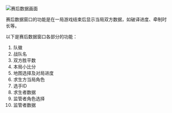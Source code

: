 ![赛后数据画面](赛后数据.png)

赛后数据窗口的功能是在一局游戏结束后显示当局双方数据，如破译进度、牵制时长等。

以下是赛后数据窗口各部分的功能：

1. 队徽
2. 战队名
3. 双方胜平数
4. 本局小比分
5. 地图选择及对局进度
6. 求生方当局角色
7. 选手ID
8. 求生者数据
9. 监管者角色选择
10. 监管者数据

